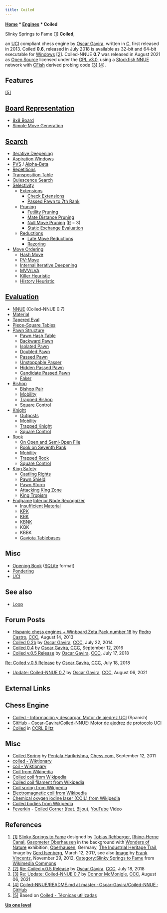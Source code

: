 ```yaml
---
title: Coiled
---
```

**[Home](Home "Home") * [Engines](Engines "Engines") * Coiled**

[](File:SlinkySpringstoFame.jpg) Slinky Springs to Fame <a id="cite-note-1" href="#cite-ref-1">[1]</a>
**Coiled**,

an [UCI](UCI "UCI") compliant chess engine by [Oscar Gavira](index.php?title=Oscar_Gavira&action=edit&redlink=1 "Oscar Gavira (page does not exist)"), written in [C](C "C"), first released in 2013. Coiled **0.6**, released in July 2018 is available as 32-bit and 64-bit executable for [Windows](Windows "Windows") <a id="cite-note-2" href="#cite-ref-2">[2]</a>. Coiled-NNUE **0.7** was released in August 2021 as [Open Source](Category:Open_Source "Category:Open Source") licensed under the [GPL v3.0](Free_Software_Foundation#GPL "Free Software Foundation"), using a [Stockfish NNUE](Stockfish_NNUE "Stockfish NNUE") network with [CFish](CFish "CFish") derived probing code <a id="cite-note-3" href="#cite-ref-3">[3]</a> <a id="cite-note-4" href="#cite-ref-4">[4]</a>.

## Features

<a id="cite-note-5" href="#cite-ref-5">[5]</a>

## [Board Representation](Board_Representation "Board Representation")

- [8x8 Board](8x8_Board "8x8 Board")
- [Simple Move Generation](Move_Generation "Move Generation")

## [Search](Search "Search")

- [Iterative Deepening](Iterative_Deepening "Iterative Deepening")
- [Aspiration Windows](Aspiration_Windows "Aspiration Windows")
- [PVS](Principal_Variation_Search "Principal Variation Search") / [Alpha-Beta](Alpha-Beta "Alpha-Beta")
- [Repetitions](Repetitions "Repetitions")
- [Transposition Table](Transposition_Table "Transposition Table")
- [Quiescence Search](Quiescence_Search "Quiescence Search")
- [Selectivity](Selectivity "Selectivity")
  - [Extensions](Extensions "Extensions")
    - [Check Extensions](Check_Extensions "Check Extensions")
    - [Passed Pawn to 7th Rank](Passed_Pawn_Extensions "Passed Pawn Extensions")
  - [Pruning](Pruning "Pruning")
    - [Futility Pruning](Futility_Pruning "Futility Pruning")
    - [Mate Distance Pruning](Mate_Distance_Pruning "Mate Distance Pruning")
    - [Null Move Pruning](Null_Move_Pruning "Null Move Pruning") ([R](Depth_Reduction_R "Depth Reduction R") = 3)
    - [Static Exchange Evaluation](Static_Exchange_Evaluation "Static Exchange Evaluation")
  - [Reductions](Reductions "Reductions")
    - [Late Move Reductions](Late_Move_Reductions "Late Move Reductions")
    - [Razoring](Razoring "Razoring")
- [Move Ordering](Move_Ordering "Move Ordering")
  - [Hash Move](Hash_Move "Hash Move")
  - [PV-Move](PV-Move "PV-Move")
  - [Internal Iterative Deepening](Internal_Iterative_Deepening "Internal Iterative Deepening")
  - [MVV/LVA](MVV-LVA "MVV-LVA")
  - [Killer Heuristic](Killer_Heuristic "Killer Heuristic")
  - [History Heuristic](History_Heuristic "History Heuristic")

## [Evaluation](Evaluation "Evaluation")

- [NNUE](NNUE "NNUE") (Coiled-NNUE 0.7)
- [Material](Material "Material")
- [Tapered Eval](Tapered_Eval "Tapered Eval")
- [Piece-Square Tables](Piece-Square_Tables "Piece-Square Tables")
- [Pawn Structure](Pawn_Structure "Pawn Structure")
  - [Pawn Hash Table](Pawn_Hash_Table "Pawn Hash Table")
  - [Backward Pawn](Backward_Pawn "Backward Pawn")
  - [Isolated Pawn](Isolated_Pawn "Isolated Pawn")
  - [Doubled Pawn](Doubled_Pawn "Doubled Pawn")
  - [Passed Pawn](Passed_Pawn "Passed Pawn")
  - [Unstoppable Passer](Unstoppable_Passer "Unstoppable Passer")
  - [Hidden Passed Pawn](Hidden_Passed_Pawn "Hidden Passed Pawn")
  - [Candidate Passed Pawn](Candidate_Passed_Pawn "Candidate Passed Pawn")
  - [Faker](Faker "Faker")
- [Bishop](Evaluation_of_Pieces#Bishop "Evaluation of Pieces")
  - [Bishop Pair](Bishop_Pair "Bishop Pair")
  - [Mobility](Mobility "Mobility")
  - [Trapped Bishop](Trapped_Pieces "Trapped Pieces")
  - [Square Control](Square_Control "Square Control")
- [Knight](Evaluation_of_Pieces#Knight "Evaluation of Pieces")
  - [Outposts](Outposts "Outposts")
  - [Mobility](Mobility "Mobility")
  - [Trapped Knight](Trapped_Pieces "Trapped Pieces")
  - [Square Control](Square_Control "Square Control")
- [Rook](Evaluation_of_Pieces#Rook "Evaluation of Pieces")
  - [On Open and Semi-Open File](Rook_on_Open_File "Rook on Open File")
  - [Rook on Seventh Rank](Rook_on_Seventh "Rook on Seventh")
  - [Mobility](Mobility "Mobility")
  - [Trapped Rook](Trapped_Pieces "Trapped Pieces")
  - [Square Control](Square_Control "Square Control")
- [King Safety](King_Safety "King Safety")
  - [Castling Rights](Castling_Rights "Castling Rights")
  - [Pawn Shield](King_Safety#PawnShield "King Safety")
  - [Pawn Storm](King_Safety#PawnStorm "King Safety")
  - [Attacking King Zone](King_Safety#Attacking "King Safety")
  - [King Tropism](King_Safety#KingTropism "King Safety")
- [Endgame](Endgame "Endgame") [Interior Node Recognizer](Interior_Node_Recognizer "Interior Node Recognizer")
  - [Insufficient Material](Material#InsufficientMaterial "Material")
  - [KPK](KPK "KPK")
  - [KRK](KRK "KRK")
  - [KBNK](KBNK_Endgame "KBNK Endgame")
  - KQK
  - KBBK
  - [Gaviota Tablebases](Gaviota_Tablebases "Gaviota Tablebases")

## Misc

- [Opening Book](Opening_Book "Opening Book") ([SQLite](https://en.wikipedia.org/wiki/SQLite) format)
- [Pondering](Pondering "Pondering")
- [UCI](UCI "UCI")

## See also

- [Loop](</Loop_(Program)> "Loop (Program)")

## Forum Posts

- [Hispanic chess engines + Winboard Zeta Pack number 18](http://www.talkchess.com/forum/viewtopic.php?t=48965) by [Pedro Castro](Pedro_Castro "Pedro Castro"), [CCC](CCC "CCC"), August 14, 2013
- [Coiled 0.2b](http://www.talkchess.com/forum/viewtopic.php?t=53044) by [Oscar Gavira](index.php?title=Oscar_Gavira&action=edit&redlink=1 "Oscar Gavira (page does not exist)"), [CCC](CCC "CCC"), July 22, 2014
- [Coiled 0.4](http://www.talkchess.com/forum/viewtopic.php?t=61406) by [Oscar Gavira](index.php?title=Oscar_Gavira&action=edit&redlink=1 "Oscar Gavira (page does not exist)"), [CCC](CCC "CCC"), September 12, 2016
- [Coiled v.0.5 Release](http://www.talkchess.com/forum3/viewtopic.php?f=2&t=68009) by [Oscar Gavira](index.php?title=Oscar_Gavira&action=edit&redlink=1 "Oscar Gavira (page does not exist)"), [CCC](CCC "CCC"), July 17, 2018

[Re: Coiled v.0.5 Release](http://www.talkchess.com/forum3/viewtopic.php?f=2&t=68009&start=3) by [Oscar Gavira](index.php?title=Oscar_Gavira&action=edit&redlink=1 "Oscar Gavira (page does not exist)"), [CCC](CCC "CCC"), July 18, 2018

- [Update: Coiled-NNUE 0.7](http://www.talkchess.com/forum3/viewtopic.php?f=2&t=77887) by [Oscar Gavira](index.php?title=Oscar_Gavira&action=edit&redlink=1 "Oscar Gavira (page does not exist)"), [CCC](CCC "CCC"), August 06, 2021

## External Links

## Chess Engine

- [Coiled - Información y descargar. Motor de ajedrez UCI](http://www.oscargavira.es/?sec=Coiled_Informacion) (Spanish)
- [GitHub - Oscar-Gavira/Coiled-NNUE: Motor de ajedrez de protocolo UCI](https://github.com/Oscar-Gavira/Coiled-NNUE)
- [Coiled](http://www.computerchess.org.uk/ccrl/404/cgi/compare_engines.cgi?family=Coiled&print=Rating+list&print=Results+table&print=LOS+table&print=Ponder+hit+table&print=Eval+difference+table&print=Comopp+gamenum+table&print=Overlap+table&print=Score+with+common+opponents) in [CCRL Blitz](CCRL "CCRL")

## Misc

- [Coiled Spring](https://www.chess.com/article/view/coiled-spring) by [Pentala Harikrishna](https://en.wikipedia.org/wiki/Pentala_Harikrishna), [Chess.com](index.php?title=Chess.com&action=edit&redlink=1 "Chess.com (page does not exist)"), September 12, 2011
- [coiled - Wiktionary](https://en.wiktionary.org/wiki/coiled)
- [coil - Wiktionary](https://en.wiktionary.org/wiki/coil)
- [Coil from Wikipedia](https://en.wikipedia.org/wiki/Coil)
- [Coiled coil from Wikipedia](https://en.wikipedia.org/wiki/Coiled_coil)
- [Coiled coil filament from Wikipedia](https://en.wikipedia.org/wiki/Incandescent_light_bulb#Coiled_coil_filament)
- [Coil spring from Wikipedia](https://en.wikipedia.org/wiki/Coil_spring)
- [Electromagnetic coil from Wikipedia](https://en.wikipedia.org/wiki/Electromagnetic_coil)
- [Chemical oxygen iodine laser (COIL) from Wikipedia](https://en.wikipedia.org/wiki/Chemical_oxygen_iodine_laser)
- [Coiled bodies from Wikipedia](https://en.wikipedia.org/wiki/Cajal_body)
- [Feverkin](https://www.marmosetmusic.com/artists/feverkin) - [Coiled Corner (feat. Bijou)](https://www.marmosetmusic.com/browse/18451-coiled-corner-feat-bijou), [YouTube](https://en.wikipedia.org/wiki/YouTube) Video

## References

1. <a id="cite-ref-1" href="#cite-note-1">[1]</a> [Slinky Springs to Fame](https://de.wikipedia.org/wiki/Emscherkunst.2010#Slinky_Springs_to_Fame) designed by [Tobias Rehberger](https://en.wikipedia.org/wiki/Tobias_Rehberger), [Rhine–Herne Canal](https://en.wikipedia.org/wiki/Rhine%E2%80%93Herne_Canal), [Gasometer Oberhausen](https://en.wikipedia.org/wiki/Gasometer_Oberhausen) in the background with [Wonders of Nature](https://www.gasometer.de/en/exhibitions/wonders-of-nature) exhibition, [Oberhausen](https://en.wikipedia.org/wiki/Oberhausen), Germany, [The Industrial Heritage Trail](Category:Industrial_Heritage_Trail "Category:Industrial Heritage Trail"), Image by [Gerd Isenberg](Gerd_Isenberg "Gerd Isenberg"), March 12, 2017, see also [Image](https://commons.wikimedia.org/wiki/File:Oberhausen_-_Kaisergarten_-_Slinky_30_ies.jpg) by [Frank Vincentz](https://commons.wikimedia.org/wiki/User:Ies/L_Oberhausen), November 29, 2012, [Category:Slinky Springs to Fame](https://commons.wikimedia.org/wiki/Category:Slinky_Springs_to_Fame) from [Wikimedia Commons](https://en.wikipedia.org/wiki/Wikimedia_Commons)
1. <a id="cite-ref-2" href="#cite-note-2">[2]</a> [Re: Coiled v.0.5 Release](http://www.talkchess.com/forum3/viewtopic.php?f=2&t=68009&start=3) by [Oscar Gavira](index.php?title=Oscar_Gavira&action=edit&redlink=1 "Oscar Gavira (page does not exist)"), [CCC](CCC "CCC"), July 18, 2018
1. <a id="cite-ref-3" href="#cite-note-3">[3]</a> [Re: Update: Coiled-NNUE 0.7](http://www.talkchess.com/forum3/viewtopic.php?f=2&t=77887&start=5) by [Connor McMonigle](Connor_McMonigle "Connor McMonigle"), [CCC](CCC "CCC"), August 06, 2021
1. <a id="cite-ref-4" href="#cite-note-4">[4]</a> [Coiled-NNUE/README.md at master · Oscar-Gavira/Coiled-NNUE · GitHub](https://github.com/Oscar-Gavira/Coiled-NNUE/blob/master/nnue/README.md)
1. <a id="cite-ref-5" href="#cite-note-5">[5]</a> Based on [Coiled - Técnicas utilizadas](http://www.oscargavira.es/?sec=Coiled_Tecnicas)

**[Up one level](Engines "Engines")**

